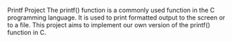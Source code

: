 Printf Project
The printf() function is a commonly used function in the C programming language. It is used to print formatted output to the screen or to a file. This project aims to implement our own version of the printf() function in C.
